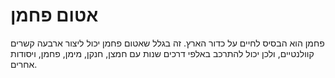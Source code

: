 # אטום פחמן

פחמן הוא הבסיס לחיים על כדור הארץ. זה בגלל שאטום פחמן יכול ליצור ארבעה קשרים
קוולנטיים, ולכן יכול להתרכב באלפי דרכים שנות עם חמצן, חנקן, מימן, פחמן, ויסודות
אחרים.
